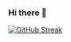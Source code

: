 ### Hi there 👋
[![GitHub Streak](https://github-readme-streak-stats.herokuapp.com?user=Oleesae&theme=radical&hide_border=true&border_radius=5&date_format=j%20M%5B%20Y%5D&exclude_days=Sun)](https://git.io/streak-stats)
<!--
**Oleesae/Oleesae** is a ✨ _special_ ✨ repository because its `README.md` (this file) appears on your GitHub profile.

Here are some ideas to get you started:

- 🔭 I’m currently working on ...
- 🌱 I’m currently learning ...
- 👯 I’m looking to collaborate on ...
- 🤔 I’m looking for help with ...
- 💬 Ask me about ...
- 📫 How to reach me: ...
- 😄 Pronouns: ...
- ⚡ Fun fact: ...
-->
